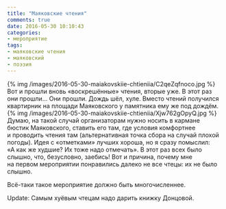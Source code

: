 ```yaml
---
title: "Маяковские чтения"
comments: true
date: 2016-05-30 10:10:43
categories:
- мероприятие
tags:
- маяковские чтения
- маяковский
- поэзия
---
```

{% img /images/2016-05-30-maiakovskiie-chtieniia/C2qeZqfnoco.jpg %}
Вот и&nbsp;прошли вновь &laquo;воскрешённые&raquo; чтения, вторые уже. В&nbsp;этот раз они прошли&hellip; Они прошли. Дождь шёл, хуле. Вместо чтений получился квартирник на&nbsp;площади Маяковского у&nbsp;памятника ему&nbsp;же под дождём.
{% img /images/2016-05-30-maiakovskiie-chtieniia/Xjw762gOpyQ.jpg %}
Думаю, на&nbsp;такой случай организаторам нужно носить в&nbsp;кармане бюстик Маяковского, ставить его там, где условия комфортнее и&nbsp;проводить чтения там (альтернативная точка сбора на&nbsp;случай плохой погоды). Идея с&nbsp;&laquo;отметками&raquo; лучших хороша, но&nbsp;я&nbsp;сразу помыслил: &laquo;А&nbsp;как&nbsp;же худшие? Их&nbsp;тоже надо отмечать&raquo;. В&nbsp;этот раз всех было слышно, что, безусловно, заебись! Вот и&nbsp;причина, почему мне на&nbsp;первом мероприятии понравились далеко не&nbsp;все чтецы: их&nbsp;не&nbsp;было слышно.
<p><nobr>Всё-таки</nobr> такое мероприятие должно быть многочисленнее.</p>

Update: Самым хуёвым чтецам надо дарить книжку Донцовой.